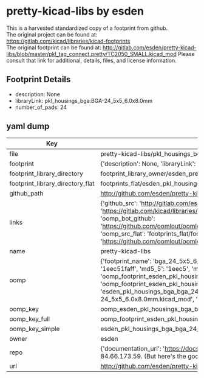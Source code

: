 # pretty-kicad-libs by esden  
This is a harvested standardized copy of a footprint from github.  
The original project can be found at:  
https://gitlab.com/kicad/libraries/kicad-footprints  
The original footprint can be found at:
http://gitlab.com/esden/pretty-kicad-libs/blob/master/pkl_tag_connect.pretty/TC2050_SMALL.kicad_mod
Please consult that link for additional, details, files, and license information.  
## Footprint Details
* description: None  
* libraryLink: pkl_housings_bga:BGA-24_5x5_6.0x8.0mm  
* number_of_pads: 24  
## yaml dump  
| Key | Value |  
| --- | --- |  
| file | pretty-kicad-libs/pkl_housings_bga.pretty/BGA-24_5x5_6.0x8.0mm.kicad_mod |  
| footprint | {'description': None, 'libraryLink': 'pkl_housings_bga:BGA-24_5x5_6.0x8.0mm', 'number_of_pads': 24} |  
| footprint_library_directory | footprint_library_owner/esden_pretty-kicad-libs |  
| footprint_library_directory_flat | footprints_flat/esden_pkl_housings_bga_bga_24_5x5_6_0x8_0mm/working |  
| github_path | http://github.com/esden/pretty-kicad-libs/blob/master/pkl_housings_bga.pretty/BGA-24_5x5_6.0x8.0mm.kicad_mod |  
| links | {'github_src': 'http://gitlab.com/esden/pretty-kicad-libs/blob/master/pkl_tag_connect.pretty/TC2050_SMALL.kicad_mod', 'github_src_repo': 'https://gitlab.com/kicad/libraries/kicad-footprints', 'oomp_bot': 'footprints/esden_pkl_housings_bga_bga_24_5x5_6_0x8_0mm/working', 'oomp_bot_github': 'https://github.com/oomlout/oomlout_oomp_footprint_bot/tree/main/footprints/esden_pkl_housings_bga_bga_24_5x5_6_0x8_0mm/working', 'oomp_src_flat': 'footprints_flat/footprints_flat/esden_pkl_housings_bga_bga_24_5x5_6_0x8_0mm/working', 'oomp_src_flat_github': 'https://github.com/oomlout/oomlout_oomp_footprint_src/tree/main/footprints_flat/esden_pkl_housings_bga_bga_24_5x5_6_0x8_0mm/working'} |  
| name | pretty-kicad-libs |  
| oomp | {'footprint_name': 'bga_24_5x5_6_0x8_0mm', 'library_name': 'pkl_housings_bga', 'md5': '1eec51faff982fc040111944cf80d9fc', 'md5_10': '1eec51faff', 'md5_5': '1eec5', 'md5_6': '1eec51', 'oomp_key': 'oomp_esden_pkl_housings_bga_bga_24_5x5_6_0x8_0mm', 'oomp_key_extra': 'oomp_footprint_esden_pkl_housings_bga_bga_24_5x5_6_0x8_0mm', 'oomp_key_full': 'oomp_footprint_esden_pkl_housings_bga_bga_24_5x5_6_0x8_0mm_1eec51', 'oomp_key_simple': 'esden_pkl_housings_bga_bga_24_5x5_6_0x8_0mm', 'original_filename': 'pretty-kicad-libs/pkl_housings_bga.pretty/BGA-24_5x5_6.0x8.0mm.kicad_mod', 'owner_name': 'esden'} |  
| oomp_key | oomp_esden_pkl_housings_bga_bga_24_5x5_6_0x8_0mm |  
| oomp_key_full | oomp_footprint_esden_pkl_housings_bga_bga_24_5x5_6_0x8_0mm |  
| oomp_key_simple | esden_pkl_housings_bga_bga_24_5x5_6_0x8_0mm |  
| owner | esden |  
| repo | {'documentation_url': 'https://docs.github.com/rest/overview/resources-in-the-rest-api#rate-limiting', 'message': "API rate limit exceeded for 84.66.173.59. (But here's the good news: Authenticated requests get a higher rate limit. Check out the documentation for more details.)"} |  
| url | http://github.com/esden/pretty-kicad-libs |  

